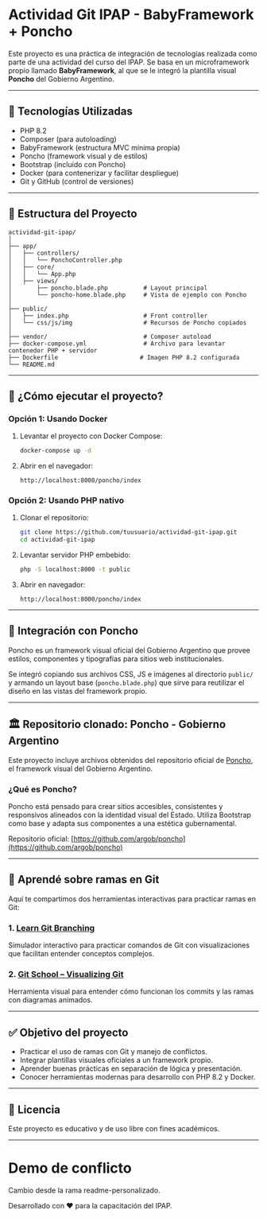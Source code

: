 # Actividad Git IPAP - BabyFramework + Poncho

Este proyecto es una práctica de integración de tecnologías realizada como parte de una actividad del curso del IPAP. Se basa en un microframework propio llamado **BabyFramework**, al que se le integró la plantilla visual **Poncho** del Gobierno Argentino.

---

## 🧱 Tecnologías Utilizadas

- PHP 8.2
- Composer (para autoloading)
- BabyFramework (estructura MVC mínima propia)
- Poncho (framework visual y de estilos)
- Bootstrap (incluido con Poncho)
- Docker (para contenerizar y facilitar despliegue)
- Git y GitHub (control de versiones)

---

## 📁 Estructura del Proyecto

```
actividad-git-ipap/
│
├── app/
│   ├── controllers/
│   │   └── PonchoController.php
│   ├── core/
│   │   └── App.php
│   ├── views/
│       ├── poncho.blade.php          # Layout principal
│       └── poncho-home.blade.php     # Vista de ejemplo con Poncho
│
├── public/
│   ├── index.php                     # Front controller
│   └── css/js/img                    # Recursos de Poncho copiados
│
├── vendor/                           # Composer autoload
├── docker-compose.yml                # Archivo para levantar contenedor PHP + servidor
├── Dockerfile                       # Imagen PHP 8.2 configurada
└── README.md
```

---

## 🚀 ¿Cómo ejecutar el proyecto?

### Opción 1: Usando Docker

1. Levantar el proyecto con Docker Compose:

   ```bash
   docker-compose up -d
   ```

2. Abrir en el navegador:

   ```
   http://localhost:8000/poncho/index
   ```

### Opción 2: Usando PHP nativo

1. Clonar el repositorio:

   ```bash
   git clone https://github.com/tuusuario/actividad-git-ipap.git
   cd actividad-git-ipap
   ```

2. Levantar servidor PHP embebido:

   ```bash
   php -S localhost:8000 -t public
   ```

3. Abrir en navegador:

   ```
   http://localhost:8000/poncho/index
   ```

---

## 🎨 Integración con Poncho

Poncho es un framework visual oficial del Gobierno Argentino que provee estilos, componentes y tipografías para sitios web institucionales.

Se integró copiando sus archivos CSS, JS e imágenes al directorio `public/` y armando un layout base (`poncho.blade.php`) que sirve para reutilizar el diseño en las vistas del framework propio.

---

## 🏛️ Repositorio clonado: Poncho - Gobierno Argentino

Este proyecto incluye archivos obtenidos del repositorio oficial de [Poncho](https://github.com/argob/poncho), el framework visual del Gobierno Argentino.

### ¿Qué es Poncho?

Poncho está pensado para crear sitios accesibles, consistentes y responsivos alineados con la identidad visual del Estado. Utiliza Bootstrap como base y adapta sus componentes a una estética gubernamental.

Repositorio oficial: [https://github.com/argob/poncho](https://github.com/argob/poncho)

---

## 🧠 Aprendé sobre ramas en Git

Aquí te compartimos dos herramientas interactivas para practicar ramas en Git:

### 1. [Learn Git Branching](https://learngitbranching.js.org/)

Simulador interactivo para practicar comandos de Git con visualizaciones que facilitan entender conceptos complejos.

### 2. [Git School – Visualizing Git](https://git-school.github.io/visualizing-git/)

Herramienta visual para entender cómo funcionan los commits y las ramas con diagramas animados.

---

## ✅ Objetivo del proyecto

- Practicar el uso de ramas con Git y manejo de conflictos.
- Integrar plantillas visuales oficiales a un framework propio.
- Aprender buenas prácticas en separación de lógica y presentación.
- Conocer herramientas modernas para desarrollo con PHP 8.2 y Docker.

---

## 📄 Licencia

Este proyecto es educativo y de uso libre con fines académicos.

---

# Demo de conflicto

Cambio desde la rama readme-personalizado.

Desarrollado con ❤️ para la capacitación del IPAP.
